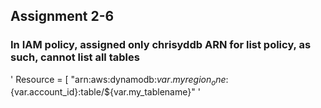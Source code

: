 ## Assignment 2-6

###  In IAM policy, assigned only chrisyddb ARN for list policy, as such, cannot list all tables
'
Resource = [
          "arn:aws:dynamodb:${var.myregion_one}:${var.account_id}:table/${var.my_tablename}"
'
          

